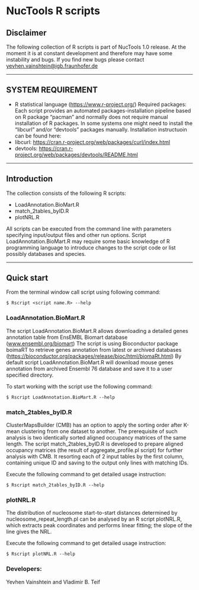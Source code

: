 # NucTools R scripts

## Disclaimer

The following collection of R scripts is part of NucTools 1.0 release. At the moment it is at constant development and therefore may have some instability and bugs. If you find new bugs please contact yevhen.vainshtein@igb.fraunhofer.de

-------------------------------------------------------------------

## SYSTEM REQUIREMENT

- R statistical language (https://www.r-project.org/)
Required packages:
Each script provides an automated packages-installation pipeline based on R package “pacman” and normally does not require manual installation of R packages. 
In some systems one might need to install the “libcurl” and/or “devtools” packages manually. Installation instructuoin can be found here:
-	libcurl: https://cran.r-project.org/web/packages/curl/index.html
-	devtools: https://cran.r-project.org/web/packages/devtools/README.html

-------------------------------------------------------------------

## Introduction

The collection consists of the following R scripts:
- LoadAnnotation.BioMart.R
- match_2tables_byID.R
- plotNRL.R

All scripts can be executed from the command line with parameters specifying input/output files and other run options. Script LoadAnnotation.BioMart.R may require some basic knowledge of R programming language to introduce changes to the script code or list possibly databases and species.

-------------------------------------------------------------------

## Quick start

From the terminal window call script using following command:

    $ Rscript <script name.R> --help

### LoadAnnotation.BioMart.R

The script LoadAnnotation.BioMart.R allows downloading a detailed genes annotation table from EnsEMBL Biomart database (www.ensembl.org/biomart)
The script is using Bioconductor package boimaRT to retrieve genes annotation from latest or archived databases (https://bioconductor.org/packages/release/bioc/html/biomaRt.html) 
By default script LoadAnnotation.BioMart.R will download mouse genes annotation from archived Ensembl 76 database and save it to a user specified directory.

To start working with the script use the following command:

    $ Rscript LoadAnnotation.BioMart.R --help

### match_2tables_byID.R

ClusterMapsBuilder (CMB) has an option to apply the sorting order after K-mean clustering from one dataset to another. The prerequisite of such analysis is two identically sorted aligned occupancy matrices of the same length.
The script match_2tables_byID.R is developed to prepare aligned occupancy matrices (the result of aggregate_profile.pl script) for further analysis with CMB. It resorting each of 2 input tables by the first column, containing unique ID and saving to the output only lines with matching IDs.

Execute the following command to get detailed usage instruction:

    $ Rscript match_2tables_byID.R --help

### plotNRL.R

The distribution of nucleosome start-to-start distances determined by nucleosome_repeat_length.pl can be analysed by an R script plotNRL.R, which extracts peak coordinates and performs linear fitting; the slope of the line gives the NRL.

Execute the following command to get detailed usage instruction:

    $ Rscript plotNRL.R --help

### Developers: 
Yevhen Vainshtein and Vladimir B. Teif
